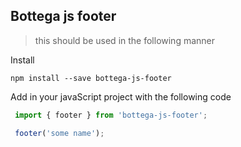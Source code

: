 ## Bottega js footer

> this should be used in the following manner

Install

```
npm install --save bottega-js-footer
```

Add in your javaScript project with the following code

```javascript
 import { footer } from 'bottega-js-footer';

 footer('some name');
 ```